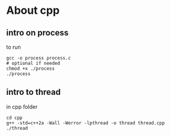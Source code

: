 # About cpp

## intro on process

to run

```
gcc -o process process.c
# optional if needed
chmod +x ./process
./process
```


## intro to thread

in cpp folder

```
cd cpp
g++ -std=c++2a -Wall -Werror -lpthread -o thread thread.cpp
./thread
```
